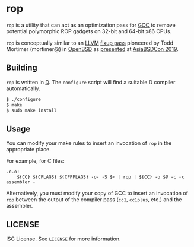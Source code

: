 rop
===
`rop` is a utility that can act as an optimization pass for
[GCC](https://gcc.gnu.org/)
to remove potential polymorphic ROP gadgets on 32-bit and
64-bit x86 CPUs.

`rop` is conceptually similar to an
[LLVM](https://llvm.org/)
[fixup pass](https://github.com/openbsd/src/blob/master/gnu/llvm/llvm/lib/Target/X86/X86FixupGadgets.cpp)
pioneered by Todd Mortimer (mortimer@) in
[OpenBSD](https://www.openbsd.org/)
as
[presented](https://www.openbsd.org/papers/asiabsdcon2019-rop-slides.pdf#page=46.00)
at
[AsiaBSDCon 2019](https://www.openbsd.org/papers/asiabsdcon2019-rop-paper.pdf).

Building
--------
`rop` is written in
[D](https://dlang.org/).
The `configure` script will find a suitable D compiler
automatically.

```sh
$ ./configure
$ make
$ sudo make install
```

Usage
-----
You can modify your make rules to insert an invocation of
`rop` in the appropriate place.

For example, for C files:
```make
.c.o:
	${CC} ${CFLAGS} ${CPPFLAGS} -o- -S $< | rop | ${CC} -o $@ -c -x assembler -
```

Alternatively, you must modify your copy of GCC to insert
an invocation of `rop` between the output of the compiler
pass (`cc1`, `cc1plus`, etc.) and the assembler.

LICENSE
-------
ISC License. See `LICENSE` for more information.
